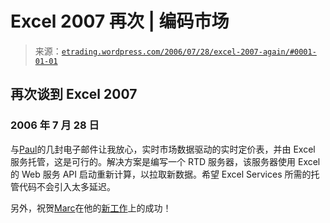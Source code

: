 <!--yml

类别：未分类

日期：2024 年 5 月 12 日 19:51:57

-->

# Excel 2007 再次 | 编码市场

> 来源：[`etrading.wordpress.com/2006/07/28/excel-2007-again/#0001-01-01`](https://etrading.wordpress.com/2006/07/28/excel-2007-again/#0001-01-01)

## 再次谈到 Excel 2007

### 2006 年 7 月 28 日

与[Paul](http://www.microsoft.com/uk/msdn/team/Paul_Foster.mspx)的几封电子邮件让我放心，实时市场数据驱动的实时定价表，并由 Excel 服务托管，这是可行的。解决方案是编写一个 RTD 服务器，该服务器使用 Excel 的 Web 服务 API 启动重新计算，以拉取新数据。希望 Excel Services 所需的托管代码不会引入太多延迟。

另外，祝贺[Marc](http://magmasystems.blogspot.com)在他的[新工作](http://magmasystems.blogspot.com/2006/07/start-of-new-adventure.html)上的成功！
